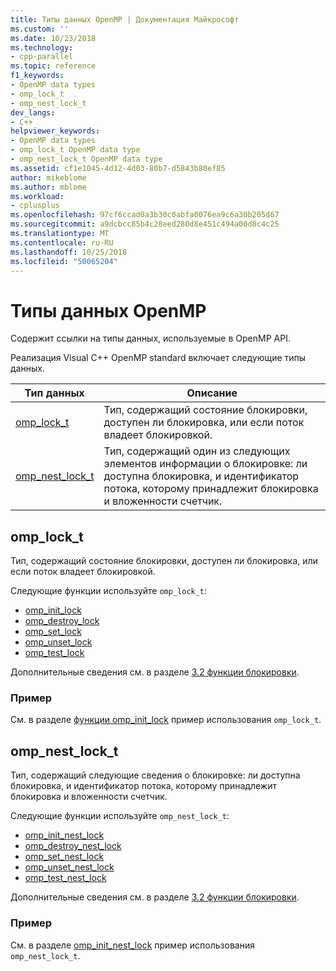 ```yaml
---
title: Типы данных OpenMP | Документация Майкрософт
ms.custom: ''
ms.date: 10/23/2018
ms.technology:
- cpp-parallel
ms.topic: reference
f1_keywords:
- OpenMP data types
- omp_lock_t
- omp_nest_lock_t
dev_langs:
- C++
helpviewer_keywords:
- OpenMP data types
- omp_lock_t OpenMP data type
- omp_nest_lock_t OpenMP data type
ms.assetid: cf1e1045-4d12-4d03-80b7-d5843b80ef85
author: mikeblome
ms.author: mblome
ms.workload:
- cplusplus
ms.openlocfilehash: 97cf6ccad0a3b30c0abfa0076ea9c6a30b205d67
ms.sourcegitcommit: a9dcbcc85b4c28eed280d8e451c494a00d8c4c25
ms.translationtype: MT
ms.contentlocale: ru-RU
ms.lasthandoff: 10/25/2018
ms.locfileid: "50065204"
---
```

# <a name="openmp-data-types"></a>Типы данных OpenMP

Содержит ссылки на типы данных, используемые в OpenMP API.

Реализация Visual C++ OpenMP standard включает следующие типы данных.

|Тип данных|Описание|
|---------|-----------|
|[omp_lock_t](#omp-lock-t)|Тип, содержащий состояние блокировки, доступен ли блокировка, или если поток владеет блокировкой.|
|[omp_nest_lock_t](#omp-nest-lock-t)|Тип, содержащий один из следующих элементов информации о блокировке: ли доступна блокировка, и идентификатор потока, которому принадлежит блокировка и вложенности счетчик.|

## <a name="omp-lock-t"></a>omp_lock_t

Тип, содержащий состояние блокировки, доступен ли блокировка, или если поток владеет блокировкой.

Следующие функции используйте `omp_lock_t`:

- [omp_init_lock](openmp-functions.md#omp-init-lock)
- [omp_destroy_lock](openmp-functions.md#omp-destroy-lock)
- [omp_set_lock](openmp-functions.md#omp-set-lock)
- [omp_unset_lock](openmp-functions.md#omp-unset-lock)
- [omp_test_lock](openmp-functions.md#omp-test-lock)

Дополнительные сведения см. в разделе [3.2 функции блокировки](../../../parallel/openmp/3-2-lock-functions.md).

### <a name="example"></a>Пример

См. в разделе [функции omp_init_lock](openmp-functions.md#omp-init-lock) пример использования `omp_lock_t`.

## <a name="omp-nest-lock-t"></a>omp_nest_lock_t

Тип, содержащий следующие сведения о блокировке: ли доступна блокировка, и идентификатор потока, которому принадлежит блокировка и вложенности счетчик.

Следующие функции используйте `omp_nest_lock_t`:

- [omp_init_nest_lock](openmp-functions.md#omp-init-nest-lock)
- [omp_destroy_nest_lock](openmp-functions.md#omp-destroy-nest-lock)
- [omp_set_nest_lock](openmp-functions.md#omp-set-nest-lock)
- [omp_unset_nest_lock](openmp-functions.md#omp-unset-nest-lock)
- [omp_test_nest_lock](openmp-functions.md#omp-test-nest-lock)

Дополнительные сведения см. в разделе [3.2 функции блокировки](../../../parallel/openmp/3-2-lock-functions.md).

### <a name="example"></a>Пример

См. в разделе [omp_init_nest_lock](openmp-functions.md#omp-init-nest-lock) пример использования `omp_nest_lock_t`.
